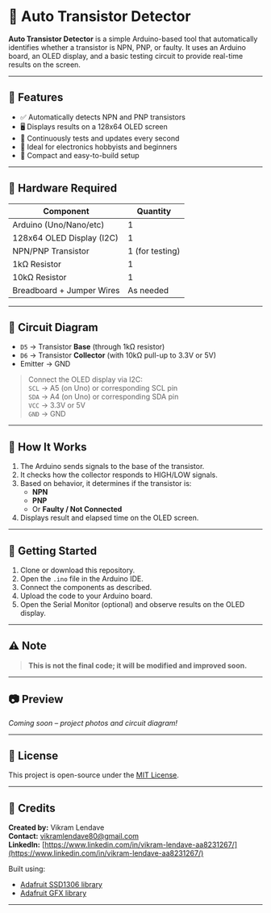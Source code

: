 # 🧪 Auto Transistor Detector

**Auto Transistor Detector** is a simple Arduino-based tool that automatically identifies whether a transistor is NPN, PNP, or faulty. It uses an Arduino board, an OLED display, and a basic testing circuit to provide real-time results on the screen.

---

## 🔧 Features

- ✅ Automatically detects NPN and PNP transistors  
- 🖥️ Displays results on a 128x64 OLED screen  
- 🔁 Continuously tests and updates every second  
- 🧰 Ideal for electronics hobbyists and beginners  
- 📏 Compact and easy-to-build setup  

---

## 🧱 Hardware Required

| Component                 | Quantity |
|---------------------------|----------|
| Arduino (Uno/Nano/etc)    | 1        |
| 128x64 OLED Display (I2C) | 1        |
| NPN/PNP Transistor        | 1 (for testing) |
| 1kΩ Resistor              | 1        |
| 10kΩ Resistor             | 1        |
| Breadboard + Jumper Wires | As needed |

---

## 🔌 Circuit Diagram

- `D5` → Transistor **Base** (through 1kΩ resistor)  
- `D6` → Transistor **Collector** (with 10kΩ pull-up to 3.3V or 5V)  
- Emitter → GND  

> Connect the OLED display via I2C:  
> `SCL` → A5 (on Uno) or corresponding SCL pin  
> `SDA` → A4 (on Uno) or corresponding SDA pin  
> `VCC` → 3.3V or 5V  
> `GND` → GND  

---

## 🧠 How It Works

1. The Arduino sends signals to the base of the transistor.  
2. It checks how the collector responds to HIGH/LOW signals.  
3. Based on behavior, it determines if the transistor is:  
   - **NPN**  
   - **PNP**  
   - Or **Faulty / Not Connected**  
4. Displays result and elapsed time on the OLED screen.

---

## 🚀 Getting Started

1. Clone or download this repository.  
2. Open the `.ino` file in the Arduino IDE.  
3. Connect the components as described.  
4. Upload the code to your Arduino board.  
5. Open the Serial Monitor (optional) and observe results on the OLED display.

---

## ⚠️ Note

> **This is not the final code; it will be modified and improved soon.**

---

## 📷 Preview

*Coming soon – project photos and circuit diagram!*

---

## 📜 License

This project is open-source under the [MIT License](LICENSE).

---

## 🙌 Credits

**Created by:** Vikram Lendave  
**Contact:** [vikramlendave80@gmail.com](mailto:vikramlendave80@gmail.com)  
**LinkedIn:** [https://www.linkedin.com/in/vikram-lendave-aa8231267/](https://www.linkedin.com/in/vikram-lendave-aa8231267/)

Built using:  
- [Adafruit SSD1306 library](https://github.com/adafruit/Adafruit_SSD1306)  
- [Adafruit GFX library](https://github.com/adafruit/Adafruit-GFX-Library)

---
